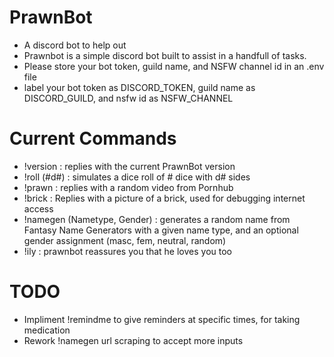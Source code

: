 # PrawnBot
 - A discord bot to help out
 - Prawnbot is a simple discord bot built to assist in a handfull of tasks.
 - Please store your bot token, guild name, and NSFW channel id in an .env file
 - label your bot token as DISCORD_TOKEN, guild name as DISCORD_GUILD, and nsfw id as NSFW_CHANNEL
 
 # Current Commands
 - !version : replies with the current PrawnBot version
 - !roll (#d#) : simulates a dice roll of # dice with d# sides
 - !prawn : replies with a random video from Pornhub
 - !brick : Replies with a picture of a brick, used for debugging internet access
 - !namegen (Nametype, Gender) : generates a random name from Fantasy Name Generators with a given name type, and an optional gender assignment (masc, fem, neutral, random)
 - !ily : prawnbot reassures you that he loves you too
 
 # TODO
 - Impliment !remindme to give reminders at specific times, for taking medication
 - Rework !namegen url scraping to accept more inputs
